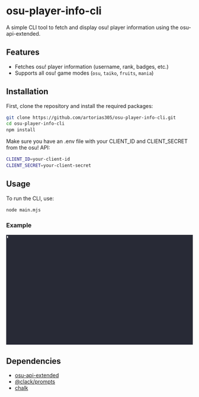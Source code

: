 # osu-player-info-cli

A simple CLI tool to fetch and display osu! player information using the osu-api-extended.

## Features

- Fetches osu! player information (username, rank, badges, etc.)
- Supports all osu! game modes (`osu`, `taiko`, `fruits`, `mania`)

## Installation

First, clone the repository and install the required packages:

```bash
git clone https://github.com/artorias305/osu-player-info-cli.git
cd osu-player-info-cli
npm install
```

Make sure you have an .env file with your CLIENT_ID and CLIENT_SECRET from the osu! API:

```bash
CLIENT_ID=your-client-id
CLIENT_SECRET=your-client-secret
```

## Usage

To run the CLI, use:

```bash
node main.mjs
```

### Example

![example gif](./example.gif)

## Dependencies

- [osu-api-extended](https://www.npmjs.com/package/osu-api-extended)
- [@clack/prompts](https://www.npmjs.com/package/@clack/prompts)
- [chalk](https://www.npmjs.com/package/chalk)
